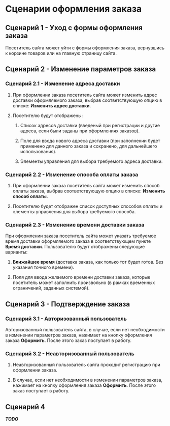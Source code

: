 # Сценарии оформления заказа

## Сценарий 1 - Уход с формы оформления заказа

Посетитель сайта может уйти с формы оформления заказа, вернувшись к корзине товаров или на главную страницу сайта.  

## Сценарий 2 - Изменение параметров заказа

### Сценарий 2.1 - Изменение адреса доставки

1. При оформлении заказа посетитель сайта может изменить адрес доставки оформляемого заказа, выбрав соответствующую опцию в списке: **Изменить адрес доставки**.  

2. Посетителю будут отображены:  

    1. Список адресов доставки (введеный при регистрации и другие адреса, если были заданы при оформлениях заказов).

    2. Поле для ввода нового адреса доставки (при заполнении будет применено для данного заказа и сохранено, для дальнейшего использования).

   3. Элементы управления для выбора требуемого адреса доставки. 

### Сценарий 2.2 - Изменение способа оплаты заказа

1. При оформлении заказа посетитель сайта может изменить способ оплаты заказа, выбрав соответствующую опцию в списке: **Изменить способ оплаты**.  

2. Посетителю будет отображен список доступных способов оплаты и элементы управления для выбора требуемого способа.   

### Сценарий 2.3 - Изменение времени доставки заказа   

При оформлении заказа посетитель сайта может указать требуемое время доставки оформляемого заказа в соответствующем пункте **Время доставки**. Пользователю будут отображены следующие варианты:

1. **Ближайшее время** (доставка заказа, как только тот будет готов. Без указания точного времени).

2. Поля для ввода желаемого времени доставки заказа, которые посетитель может заполнить произвольно (в рамках временных ограничений, заданных системой).


## Сценарий 3 - Подтверждение заказа

### Сценарий 3.1 - Авторизованный пользователь

Авторизованный пользователь сайта, в случае, если нет необходимости в изменении параметров  заказа, нажимает на кнопку оформления заказа **Оформить**. После этого заказ поступает в работу.

### Сценарий 3.2 - Неавторизованный пользователь

1. Неавторизованный пользователь сайта проходит регистрацию при оформлении заказа.

2. В случае, если нет необходимости в изменении параметров  заказа, нажимает на кнопку оформления заказа **Оформить**. После этого заказ поступает в работу.

## Сценарий 4

***TODO***